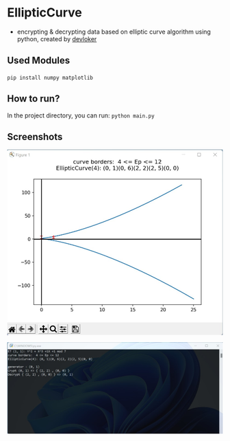 # EllipticCurve
- encrypting & decrypting data based on elliptic curve algorithm using python, created by [devloker](https://luxury-sfogliatella-401600.netlify.app/)

## Used Modules
`pip install numpy matplotlib`

## How to run?
In the project directory, you can run:
`python main.py`

## Screenshots

![plot results](https://github.com/DEVLOKER/EllipticCurve/blob/main/screenshots/screenshot_01.jpg?raw=true "plot results")

![text results](https://github.com/DEVLOKER/EllipticCurve/blob/main/screenshots/screenshot_02.jpg?raw=true "text results")














